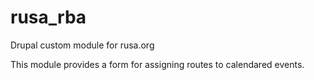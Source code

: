 # rusa_rba
Drupal custom module for rusa.org

This module provides a form for assigning routes to calendared events.
